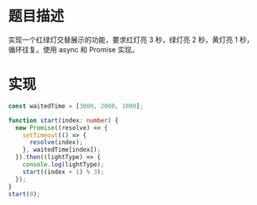 # 题目描述

实现一个红绿灯交替展示的功能，要求红灯亮 3 秒，绿灯亮 2 秒，黄灯亮 1 秒，循环往复。使用 async 和 Promise 实现。

# 实现

```ts
const waitedTime = [3000, 2000, 1000];

function start(index: number) {
  new Promise((resolve) => {
    setTimeout(() => {
      resolve(index);
    }, waitedTime[index]);
  }).then((lightType) => {
    console.log(lightType);
    start((index + 1) % 3);
  });
}
start(0);
```
